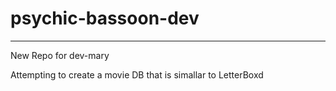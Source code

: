 # psychic-bassoon-dev
-------------------------
New Repo for dev-mary

Attempting to create a movie DB that is simallar to LetterBoxd
